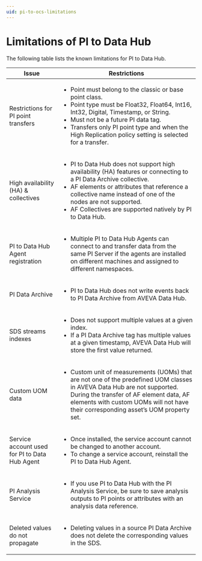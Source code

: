 ```yaml
---
uid: pi-to-ocs-limitations
---
```


# Limitations of PI to Data Hub

The following table lists the known limitations for PI to Data Hub.

| Issue | Restrictions | 
| ------------- | ----------------- | 
| Restrictions for PI point transfers | <ul><li>Point must belong to the classic or base point class.</li><li>Point type must be Float32, Float64, Int16, Int32, Digital, Timestamp, or String.</li><li>Must not be a future PI data tag.</li><li>Transfers only PI point type and when the High Replication policy setting is selected for a transfer.</li></ul> |
| High availability (HA) & collectives | <ul><li>PI to Data Hub does not support high availability (HA) features or connecting to a PI Data Archive collective.</li><li> AF elements or attributes that reference a collective name instead of one of the nodes are not supported.</li><li> AF Collectives are supported natively by PI to Data Hub.</li></ul> |
| PI to Data Hub Agent registration | <ul><li>Multiple PI to Data Hub Agents can connect to and transfer data from the same PI Server if the agents are installed on different machines and assigned to different namespaces.</li></ul> |
| PI Data Archive | <ul><li>PI to Data Hub does not write events back to PI Data Archive from AVEVA Data Hub.</li></ul> |
| SDS streams indexes | <ul><li>Does not support multiple values at a given index.</li><li>If a PI Data Archive tag has multiple values at a given timestamp, AVEVA Data Hub will store the first value returned.</li></ul> |
| Custom UOM data | <ul><li>Custom unit of measurements (UOMs) that are not one of the predefined UOM classes in AVEVA Data Hub are not supported. During the transfer of AF element data, AF elements with custom UOMs will not have their corresponding asset’s UOM property set.</li></ul> |
| Service account used for PI to Data Hub Agent | <ul><li>Once installed, the service account cannot be changed to another account.</li><li>To change a service account, reinstall the PI to Data Hub Agent.</li></ul> |
| PI Analysis Service | <ul><li>If you use PI to Data Hub with the PI Analysis Service, be sure to save analysis outputs to PI points or attributes with an analysis data reference.</li></ul> |
| Deleted values do not propagate | <ul><li>Deleting values in a source PI Data Archive does not delete the corresponding values in the SDS.</li></ul> |